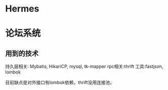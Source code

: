 # Hermes
# 论坛系统

## 用到的技术

持久层相关: Mybatis, HikariCP, mysql, tk-mapper
rpc相关:thrift
工具:fastjson, lombok

目前缺点是对外接口有lombok依赖，thrift没用连接池。